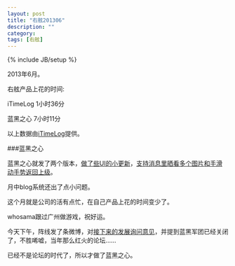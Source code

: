 ```yaml
---
layout: post
title: "右舷201306"
description: ""
category: 
tags: [右舷]
---
```

{% include JB/setup %}

2013年6月。

右舷产品上花的时间:

iTimeLog 1小时36分

蓝黑之心 7小时11分

以上数据由[iTimeLog](https://itunes.apple.com/cn/app/itimelog/id423263073?l=en&mt=8)提供。

###蓝黑之心

蓝黑之心就发了两个版本，[做了些UI的小更新](http://starb.me/2013/06/08/nera19/)，[支持消息里晒看多个图片和手滑动手势返回上级](http://starb.me/2013/06/25/nera-20/)。

月中blog系统还出了点小问题。

这个月就是公司的活有点忙，在自己产品上花的时间变少了。

whosama跟过广州做游戏，祝好运。

今天下午，阵线发了条微博，对[接下来的发展询问意见](http://bbs.inter1908.net/showtopic-69960.html)，并提到蓝黑军团已经关闭了，不胜唏嘘，当年那么红火的论坛……

已经不是论坛的时代了，所以才做了蓝黑之心。
